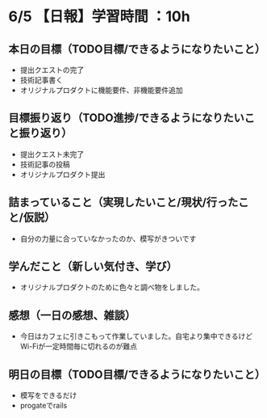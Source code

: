 # 6/5 【日報】学習時間 ：10h
## 本日の目標（TODO目標/できるようになりたいこと）
- 提出クエストの完了
- 技術記事書く
- オリジナルプロダクトに機能要件、非機能要件追加
## 目標振り返り（TODO進捗/できるようになりたいこと振り返り）
- 提出クエスト未完了
- 技術記事の投稿
- オリジナルプロダクト提出
## 詰まっていること（実現したいこと/現状/行ったこと/仮説）
- 自分の力量に合っていなかったのか、模写がきついです
## 学んだこと（新しい気付き、学び）
- オリジナルプロダクトのために色々と調べ物をしました。
## 感想（一日の感想、雑談）
- 今日はカフェに引きこもって作業していました。自宅より集中できるけどWi-Fiが一定時間毎に切れるのが難点
## 明日の目標（TODO目標/できるようになりたいこと）
- 模写をできるだけ
- progateでrails
